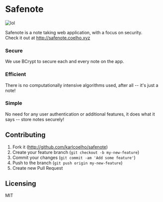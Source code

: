 # Safenote
![lol](https://img.shields.io/badge/secure-true-brightgreen.svg)

Safenote is a note taking web application, with a focus on security.<br>
Check it out at http://safenote.coelho.xyz

### Secure
We use BCrypt to secure each and every note on the app.

### Efficient
There is no computationally intensive algorithms used, after all -- it's just a note!

### Simple
No need for any user authentication or additional features, it does what it says -- store notes securely!

## Contributing

1. Fork it (http://github.com/karlcoelho/safenote)
2. Create your feature branch (`git checkout -b my-new-feature`)
3. Commit your changes (`git commit -am 'Add some feature'`)
4. Push to the branch (`git push origin my-new-feature`)
5. Create new Pull Request

## Licensing

MIT